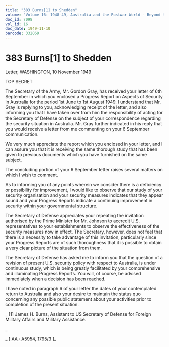 ```yaml
---
title: "383 Burns[1] to Shedden"
volume: "Volume 16: 1948-49, Australia and the Postwar World - Beyond the Region"
doc_id: 7098
vol_id: 16
doc_date: 1949-11-10
barcode: 332069
---
```


# 383 Burns[1] to Shedden

Letter, WASHINGTON, 10 November 1949

TOP SECRET

The Secretary of the Army, Mr. Gordon Gray, has received your letter of 6th September in which you enclosed a Progress Report on Aspects of Security in Australia for the period 1st June to 1st August 1949. I understand that Mr. Gray is replying to you, acknowledging receipt of the letter, and also informing you that I have taken over from him the responsibility of acting for the Secretary of Defense on the subject of your correspondence regarding the security situation in Australia. Mr. Gray further indicated in his reply that you would receive a letter from me commenting on your 6 September communication.

We very much appreciate the report which you enclosed in your letter, and I can assure you that it is receiving the same thorough study that has been given to previous documents which you have furnished on the same subject.

The concluding portion of your 6 September letter raises several matters on which I wish to comment.

As to informing you of any points wherein we consider there is a deficiency or possibility for improvement, I would like to observe that our study of your security organisation and your security measures indicates that they appear sound and your Progress Reports indicate a continuing improvement in security within your governmental structure.

The Secretary of Defense appreciates your repeating the invitation authorised by the Prime Minister for Mr. Johnson to accredit U.S. representatives to your establishments to observe the effectiveness of the security measures now in effect. The Secretary, however, does not feel that there is a necessity to take advantage of this invitation, particularly since your Progress Reports are of such thoroughness that it is possible to obtain a very clear picture of the situation from them.

The Secretary of Defense has asked me to inform you that the question of a revision of present U.S. security policy with respect to Australia, is under continuous study, which is being greatly facilitated by your comprehensive and illuminating Progress Reports. You will, of course, be advised immediately when a decision has been reached.

I have noted in paragraph 6 of your letter the dates of your contemplated return to Australia and also your desire to maintain the status quo concerning any possible public statement about your activities prior to completion of the present situation.

_ [1] James H. Burns, Assistant to US Secretary of Defense for Foreign Military Affairs and Military Assistance.

_

_ [ [AA : A5954, 1795/3](http://www.naa.gov.au/cgi-bin/Search?O=I&Number=332069) ]_
